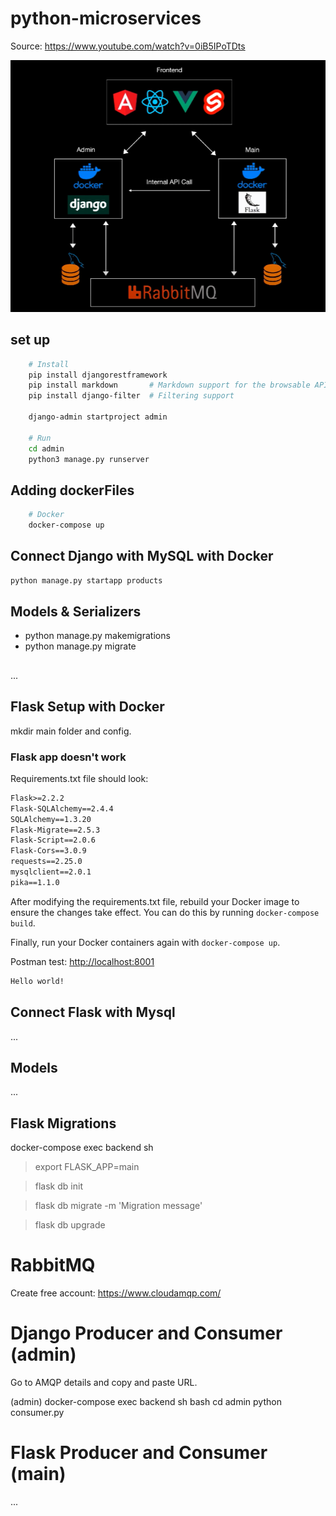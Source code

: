 # python-microservices

Source: <https://www.youtube.com/watch?v=0iB5IPoTDts>

![Alt text](image.png)

## set up

```bash
    # Install
    pip install djangorestframework
    pip install markdown       # Markdown support for the browsable API.
    pip install django-filter  # Filtering support

    django-admin startproject admin

    # Run
    cd admin
    python3 manage.py runserver
```

## Adding dockerFiles

```bash
    # Docker
    docker-compose up
```

## Connect Django with MySQL with Docker

```bash
python manage.py startapp products
```

## Models & Serializers

- python manage.py makemigrations
- python manage.py migrate

##

...

## Flask Setup with Docker

mkdir main folder and config.

### Flask app doesn't work

Requirements.txt file should look:

```txt
Flask>=2.2.2
Flask-SQLAlchemy==2.4.4
SQLAlchemy==1.3.20
Flask-Migrate==2.5.3
Flask-Script==2.0.6
Flask-Cors==3.0.9
requests==2.25.0
mysqlclient==2.0.1
pika==1.1.0
```

After modifying the requirements.txt file, rebuild your Docker image to ensure the changes take effect. You can do this by running `docker-compose build`.

Finally, run your Docker containers again with `docker-compose up`.

Postman test: <http://localhost:8001>

```txt
Hello world!
```

## Connect Flask with Mysql

...

## Models

...

## Flask Migrations

docker-compose exec backend sh

> export FLASK_APP=main

> flask db init

> flask db migrate -m 'Migration message'

> flask db upgrade

# RabbitMQ

Create free account:
<https://www.cloudamqp.com/>

# Django Producer and Consumer (admin)

Go to AMQP details and copy and paste URL.

(admin) docker-compose exec backend sh
bash
cd admin
python consumer.py

# Flask Producer and Consumer (main)

...
